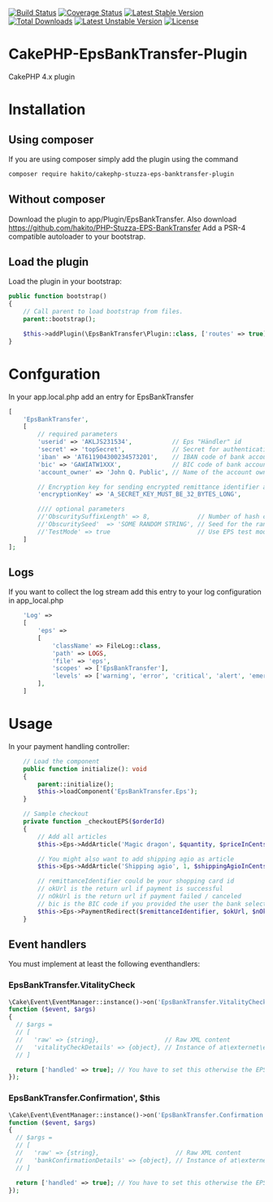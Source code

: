 [![Build Status](https://travis-ci.org/hakito/CakePHP-EpsBankTransfer-Plugin.svg?branch=master)](https://travis-ci.org/hakito/CakePHP-EpsBankTransfer-Plugin)
[![Coverage Status](https://coveralls.io/repos/hakito/CakePHP-EpsBankTransfer-Plugin/badge.png?branch=master)](https://coveralls.io/r/hakito/CakePHP-EpsBankTransfer-Plugin?branch=master)
[![Latest Stable Version](https://poser.pugx.org/hakito/cakephp-stuzza-eps-banktransfer-plugin/v/stable.svg)](https://packagist.org/packages/hakito/cakephp-stuzza-eps-banktransfer-plugin) [![Total Downloads](https://poser.pugx.org/hakito/cakephp-stuzza-eps-banktransfer-plugin/downloads.svg)](https://packagist.org/packages/hakito/cakephp-stuzza-eps-banktransfer-plugin) [![Latest Unstable Version](https://poser.pugx.org/hakito/cakephp-stuzza-eps-banktransfer-plugin/v/unstable.svg)](https://packagist.org/packages/hakito/cakephp-stuzza-eps-banktransfer-plugin) [![License](https://poser.pugx.org/hakito/cakephp-stuzza-eps-banktransfer-plugin/license.svg)](https://packagist.org/packages/hakito/cakephp-stuzza-eps-banktransfer-plugin)

# CakePHP-EpsBankTransfer-Plugin

CakePHP 4.x plugin

# Installation

## Using composer

If you are using composer simply add the plugin using the command

```bash
composer require hakito/cakephp-stuzza-eps-banktransfer-plugin
```

## Without composer

Download the plugin to app/Plugin/EpsBankTransfer. Also download https://github.com/hakito/PHP-Stuzza-EPS-BankTransfer
Add a PSR-4 compatible autoloader to your bootstrap.

## Load the plugin

Load the plugin in your bootstrap:

```php
public function bootstrap()
{
    // Call parent to load bootstrap from files.
    parent::bootstrap();

    $this->addPlugin(\EpsBankTransfer\Plugin::class, ['routes' => true]);
}
```

# Confguration

In your app.local.php add an entry for EpsBankTransfer

```php
[
    'EpsBankTransfer',
    [
        // required parameters
        'userid' => 'AKLJS231534',           // Eps "Händler" id
        'secret' => 'topSecret',             // Secret for authentication
        'iban' => 'AT611904300234573201',    // IBAN code of bank account where money will be sent to
        'bic' => 'GAWIATW1XXX',              // BIC code of bank account where money will be sent to
        'account_owner' => 'John Q. Public', // Name of the account owner where money will be sent to

        // Encryption key for sending encrypted remittance identifier as encrypted string
        'encryptionKey' => 'A_SECRET_KEY_MUST_BE_32_BYTES_LONG',

        //// optional parameters
        //'ObscuritySuffixLength' => 8,             // Number of hash chars appended to remittance identifier
        //'ObscuritySeed'  => 'SOME RANDOM STRING', // Seed for the random remittance identifier suffix. REQUIRED when ObscuritySuffixLength > 0 provided
        //'TestMode' => true                        // Use EPS test mode URL endpoint
    ]
];
```

## Logs

If you want to collect the log stream add this entry to your log configuration in app_local.php

```php
    'Log' =>
    [
        'eps' =>
        [
            'className' => FileLog::class,
            'path' => LOGS,
            'file' => 'eps',
            'scopes' => ['EpsBankTransfer'],
            'levels' => ['warning', 'error', 'critical', 'alert', 'emergency', 'info'],
        ],
    ]
```

# Usage

In your payment handling controller:

```php
    // Load the component
    public function initialize(): void
    {
        parent::initialize();
        $this->loadComponent('EpsBankTransfer.Eps');
    }

    // Sample checkout
    private function _checkoutEPS($orderId)
    {
        // Add all articles
        $this->Eps->AddArticle('Magic dragon', $quantity, $priceInCents);

        // You might also want to add shipping agio as article
        $this->Eps->AddArticle('Shipping agio', 1, $shippingAgioInCents);

        // remittanceIdentifier could be your shopping card id
        // okUrl is the return url if payment is successful
        // nOkUrl is the return url if payment failed / canceled
        // bic is the BIC code if you provided the user the bank selection on your site
        $this->Eps->PaymentRedirect($remittanceIdentifier, $okUrl, $nOkUrl, $bic);
    }
```

## Event handlers

You must implement at least the following eventhandlers:

### EpsBankTransfer.VitalityCheck

```php
\Cake\Event\EventManager::instance()->on('EpsBankTransfer.VitalityCheck',
function ($event, $args)
{
  // $args =
  // [
  //   'raw' => {string},                  // Raw XML content
  //   'vitalityCheckDetails' => {object}, // Instance of at\externet\eps_bank_transfer\VitalityCheckDetails
  // ]

  return ['handled' => true]; // You have to set this otherwise the EPS call is not successful
});
```

### EpsBankTransfer.Confirmation', $this

```php
\Cake\Event\EventManager::instance()->on('EpsBankTransfer.Confirmation',
function ($event, $args)
{
  // $args =
  // [
  //   'raw' => {string},                     // Raw XML content
  //   'bankConfirmationDetails' => {object}, // Instance of at\externet\eps_bank_transfer\BankConfirmationDetails
  // ]

  return ['handled' => true]; // You have to set this otherwise the EPS call is not successful
});
```
